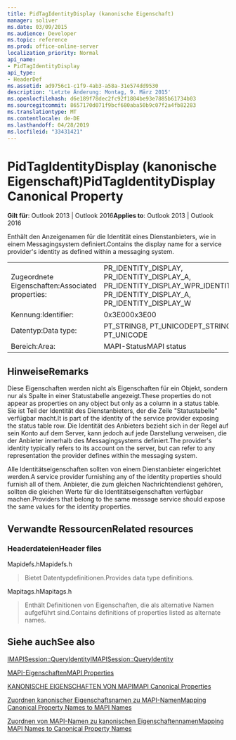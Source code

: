 ```yaml
---
title: PidTagIdentityDisplay (kanonische Eigenschaft)
manager: soliver
ms.date: 03/09/2015
ms.audience: Developer
ms.topic: reference
ms.prod: office-online-server
localization_priority: Normal
api_name:
- PidTagIdentityDisplay
api_type:
- HeaderDef
ms.assetid: ad9756c1-c1f9-4ab3-a58a-31e574dd9530
description: 'Letzte Änderung: Montag, 9. März 2015'
ms.openlocfilehash: d6e189f78dec2fc92f1804be93e7885b61734b03
ms.sourcegitcommit: 8657170d071f9bcf680aba50b9c07f2a4fb82283
ms.translationtype: MT
ms.contentlocale: de-DE
ms.lasthandoff: 04/28/2019
ms.locfileid: "33431421"
---
```

# <a name="pidtagidentitydisplay-canonical-property"></a><span data-ttu-id="66e07-103">PidTagIdentityDisplay (kanonische Eigenschaft)</span><span class="sxs-lookup"><span data-stu-id="66e07-103">PidTagIdentityDisplay Canonical Property</span></span>

  
  
<span data-ttu-id="66e07-104">**Gilt für**: Outlook 2013 | Outlook 2016</span><span class="sxs-lookup"><span data-stu-id="66e07-104">**Applies to**: Outlook 2013 | Outlook 2016</span></span> 
  
<span data-ttu-id="66e07-105">Enthält den Anzeigenamen für die Identität eines Dienstanbieters, wie in einem Messagingsystem definiert.</span><span class="sxs-lookup"><span data-stu-id="66e07-105">Contains the display name for a service provider's identity as defined within a messaging system.</span></span> 
  
|||
|:-----|:-----|
|<span data-ttu-id="66e07-106">Zugeordnete Eigenschaften:</span><span class="sxs-lookup"><span data-stu-id="66e07-106">Associated properties:</span></span>  <br/> |<span data-ttu-id="66e07-107">PR_IDENTITY_DISPLAY, PR_IDENTITY_DISPLAY_A, PR_IDENTITY_DISPLAY_W</span><span class="sxs-lookup"><span data-stu-id="66e07-107">PR_IDENTITY_DISPLAY, PR_IDENTITY_DISPLAY_A, PR_IDENTITY_DISPLAY_W</span></span>  <br/> |
|<span data-ttu-id="66e07-108">Kennung:</span><span class="sxs-lookup"><span data-stu-id="66e07-108">Identifier:</span></span>  <br/> |<span data-ttu-id="66e07-109">0x3E00</span><span class="sxs-lookup"><span data-stu-id="66e07-109">0x3E00</span></span>  <br/> |
|<span data-ttu-id="66e07-110">Datentyp:</span><span class="sxs-lookup"><span data-stu-id="66e07-110">Data type:</span></span>  <br/> |<span data-ttu-id="66e07-111">PT_STRING8, PT_UNICODE</span><span class="sxs-lookup"><span data-stu-id="66e07-111">PT_STRING8, PT_UNICODE</span></span>  <br/> |
|<span data-ttu-id="66e07-112">Bereich:</span><span class="sxs-lookup"><span data-stu-id="66e07-112">Area:</span></span>  <br/> |<span data-ttu-id="66e07-113">MAPI-Status</span><span class="sxs-lookup"><span data-stu-id="66e07-113">MAPI status</span></span>  <br/> |
   
## <a name="remarks"></a><span data-ttu-id="66e07-114">Hinweise</span><span class="sxs-lookup"><span data-stu-id="66e07-114">Remarks</span></span>

<span data-ttu-id="66e07-115">Diese Eigenschaften werden nicht als Eigenschaften für ein Objekt, sondern nur als Spalte in einer Statustabelle angezeigt.</span><span class="sxs-lookup"><span data-stu-id="66e07-115">These properties do not appear as properties on any object but only as a column in a status table.</span></span> <span data-ttu-id="66e07-116">Sie ist Teil der Identität des Dienstanbieters, der die Zeile "Statustabelle" verfügbar macht.</span><span class="sxs-lookup"><span data-stu-id="66e07-116">It is part of the identity of the service provider exposing the status table row.</span></span> <span data-ttu-id="66e07-117">Die Identität des Anbieters bezieht sich in der Regel auf sein Konto auf dem Server, kann jedoch auf jede Darstellung verweisen, die der Anbieter innerhalb des Messagingsystems definiert.</span><span class="sxs-lookup"><span data-stu-id="66e07-117">The provider's identity typically refers to its account on the server, but can refer to any representation the provider defines within the messaging system.</span></span> 
  
<span data-ttu-id="66e07-118">Alle Identitätseigenschaften sollten von einem Dienstanbieter eingerichtet werden.</span><span class="sxs-lookup"><span data-stu-id="66e07-118">A service provider furnishing any of the identity properties should furnish all of them.</span></span> <span data-ttu-id="66e07-119">Anbieter, die zum gleichen Nachrichtendienst gehören, sollten die gleichen Werte für die Identitätseigenschaften verfügbar machen.</span><span class="sxs-lookup"><span data-stu-id="66e07-119">Providers that belong to the same message service should expose the same values for the identity properties.</span></span> 
  
## <a name="related-resources"></a><span data-ttu-id="66e07-120">Verwandte Ressourcen</span><span class="sxs-lookup"><span data-stu-id="66e07-120">Related resources</span></span>

### <a name="header-files"></a><span data-ttu-id="66e07-121">Headerdateien</span><span class="sxs-lookup"><span data-stu-id="66e07-121">Header files</span></span>

<span data-ttu-id="66e07-122">Mapidefs.h</span><span class="sxs-lookup"><span data-stu-id="66e07-122">Mapidefs.h</span></span>
  
> <span data-ttu-id="66e07-123">Bietet Datentypdefinitionen.</span><span class="sxs-lookup"><span data-stu-id="66e07-123">Provides data type definitions.</span></span>
    
<span data-ttu-id="66e07-124">Mapitags.h</span><span class="sxs-lookup"><span data-stu-id="66e07-124">Mapitags.h</span></span>
  
> <span data-ttu-id="66e07-125">Enthält Definitionen von Eigenschaften, die als alternative Namen aufgeführt sind.</span><span class="sxs-lookup"><span data-stu-id="66e07-125">Contains definitions of properties listed as alternate names.</span></span>
    
## <a name="see-also"></a><span data-ttu-id="66e07-126">Siehe auch</span><span class="sxs-lookup"><span data-stu-id="66e07-126">See also</span></span>



[<span data-ttu-id="66e07-127">IMAPISession::QueryIdentity</span><span class="sxs-lookup"><span data-stu-id="66e07-127">IMAPISession::QueryIdentity</span></span>](imapisession-queryidentity.md)


[<span data-ttu-id="66e07-128">MAPI-Eigenschaften</span><span class="sxs-lookup"><span data-stu-id="66e07-128">MAPI Properties</span></span>](mapi-properties.md)
  
[<span data-ttu-id="66e07-129">KANONISCHE EIGENSCHAFTEN VON MAPI</span><span class="sxs-lookup"><span data-stu-id="66e07-129">MAPI Canonical Properties</span></span>](mapi-canonical-properties.md)
  
[<span data-ttu-id="66e07-130">Zuordnen kanonischer Eigenschaftsnamen zu MAPI-Namen</span><span class="sxs-lookup"><span data-stu-id="66e07-130">Mapping Canonical Property Names to MAPI Names</span></span>](mapping-canonical-property-names-to-mapi-names.md)
  
[<span data-ttu-id="66e07-131">Zuordnen von MAPI-Namen zu kanonischen Eigenschaftennamen</span><span class="sxs-lookup"><span data-stu-id="66e07-131">Mapping MAPI Names to Canonical Property Names</span></span>](mapping-mapi-names-to-canonical-property-names.md)

